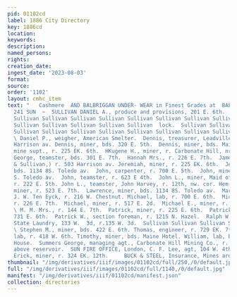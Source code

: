 ```yaml
---
pid: 01102cd
label: 1886 City Directory
key: 1886cd
location: 
keywords: 
description: 
named_persons: 
rights: 
creation_date: 
ingest_date: '2023-08-03'
format: 
source: 
order: '1102'
layout: cmhc_item
text: "   Cashmere  AND BALBRIGGAN UNDER- WEAR in Finest Grades at  BABCOGK’S  SUL:
  241 SUN  ~  SULLIVAN DANIEL A., produce and provisions, 201 E. 6th.  Sullivan Sullivan
  Sullivan Sullivan Sullivan Sullivan Sullivan Sullivan Sullivan Sullivan Sullivan
  Sullivan Sullivan Sullivan Sullivan Sullivan  lock.  Sullivan Sullivan Sullivan
  Sullivan Sullivan Sullivan Sullivan Sullivan Sullivan Sullivan Sullivan Sullivan
  \ Daniel P., weigher, American Smelter.  Dennis, treasurer, Leadville Gas Co., 320
  Harrison av. Dennis, miner, bds. 320 E. 5th.  Dennis, miner, bds. Maine Hotel.  EKugene,
  mine supt., r. 225 EK. 6th.  HKugene H., miner, r. Carbonate Hill, nr. reservoir.
  George, teamster, bds. 301 E. 7th.  Hannah Mrs., r. 226 E. 7th.  James A., (Dodge
  & Sullivan,) r. 503 Harrison av. Jeremiah, miner, r. 225 EK. 6th.  Jeremiah, miner,
  bds. 1134 8S. Toledo av.  John, carpenter, r. 700 E. 5th.  John, miner, r. 1134
  S. Toledo av.  John, teamster, r. 623 E 4th.  John L., miner, Maid of Erin mine,
  r. 222 E. 5th. John L., teamster, John Harvey, r. 12th, nw. cor. Hem-  John P.,
  miner, r. 523 E. 7th.  Lawrence, miner, bds. 1134 8S. Toledo av.  Martin, teamster,
  J. W. Ten Eyck, r. 216 W. Chestnut. Michael, lab, r. 700 E. 6th.  Michael, lab,
  r. 226 E. 7th.  Michael, miner, r. 517 E. 2d.  Michael E., miner, r. 704 E. 5th.
  \ M. M. Mrs., r. 144 E. 7th.  Patrick, miner, r. 225 E. 6th.  Patrick, miner, r.
  731 E. 6th.  Patrick W., section foreman, r. 1215 N. Hazel.  Ralph W., propr. Centennial
  State Laundry, 133 W.  3d, r.135 W. 3d.  Sullivan Sullivan Sullivan Sullivan Sullivan
  \ Stephen M., miner, bds. 422 E. 6th. Thomas, engineer, r. 729 EK. 7th. Thomas,
  lab, r. 418 W. 6th. Timothy, miner, bds. Maine Hotel. William, lab, bds. American
  House.  Summers George, managing agt., Carbonate Hill Mining Co., r. Carbonate Hill,
  above reservoir.  SUN FIRE OFFICE, London, C. F. Lee, agt, 104 W. 4th.  Sundell
  Erick, miner, r. 324 EK. 12th.     BUCK & STEEL, Insurance, Mines ard Loans  a "
thumbnail: "/img/derivatives/iiif/images/01102cd/full/250,/0/default.jpg"
full: "/img/derivatives/iiif/images/01102cd/full/1140,/0/default.jpg"
manifest: "/img/derivatives/iiif/01102cd/manifest.json"
collection: directories
---
```

